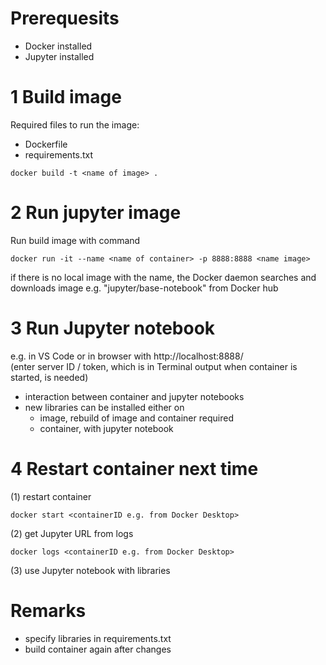 
# Prerequesits
- Docker installed
- Jupyter installed


# 1 Build image

Required files to run the image:
- Dockerfile
- requirements.txt

```
docker build -t <name of image> .
```

 
# 2 Run jupyter image 


Run build image with command

```
docker run -it --name <name of container> -p 8888:8888 <name image>

```

if there is no local image with the name, the Docker daemon searches and downloads image e.g. "jupyter/base-notebook" from Docker hub


# 3 Run Jupyter notebook  
e.g. in VS Code or in browser with http://localhost:8888/  
(enter server ID / token, which is in Terminal output when container is started, is needed)

- interaction between container and jupyter notebooks
- new libraries can be installed either on
	- image, rebuild of image and container required
	- container, with jupyter notebook


# 4 Restart container next time

(1) restart container

```
docker start <containerID e.g. from Docker Desktop>
```


(2) get Jupyter URL from logs

```
docker logs <containerID e.g. from Docker Desktop>
```


(3) use Jupyter notebook with libraries



# Remarks
- specify libraries in requirements.txt
- build container again after changes
